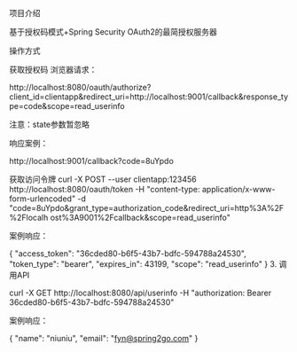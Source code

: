 项目介绍

基于授权码模式+Spring Security OAuth2的最简授权服务器

操作方式

获取授权码
浏览器请求：

http://localhost:8080/oauth/authorize?client_id=clientapp&redirect_uri=http://localhost:9001/callback&response_type=code&scope=read_userinfo

注意：state参数暂忽略

响应案例：

http://localhost:9001/callback?code=8uYpdo

获取访问令牌
curl -X POST --user clientapp:123456 http://localhost:8080/oauth/token -H "content-type: application/x-www-form-urlencoded" -d "code=8uYpdo&grant_type=authorization_code&redirect_uri=http%3A%2F%2Flocalh ost%3A9001%2Fcallback&scope=read_userinfo"

案例响应：

{ "access_token": "36cded80-b6f5-43b7-bdfc-594788a24530", "token_type": "bearer", "expires_in": 43199, "scope": "read_userinfo" } 3. 调用API

curl -X GET http://localhost:8080/api/userinfo -H "authorization: Bearer 36cded80-b6f5-43b7-bdfc-594788a24530"

案例响应：

{ "name": "niuniu", "email": "fyn@spring2go.com" }